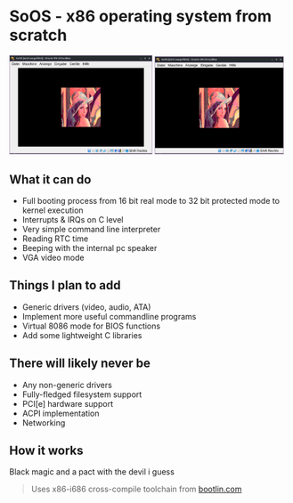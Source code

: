 # SoOS - x86 operating system from scratch

<div>
  <img src="thumbnail.png" width="51%">
  <img src="thumbnail2.png" width="46%">
</div>
  
## What it can do

- Full booting process from 16 bit real mode to 32 bit protected mode to kernel execution
- Interrupts & IRQs on C level
- Very simple command line interpreter
- Reading RTC time
- Beeping with the internal pc speaker
- VGA video mode

## Things I plan to add

- Generic drivers (video, audio, ATA)
- Implement more useful commandline programs
- Virtual 8086 mode for BIOS functions
- Add some lightweight C libraries

## There will likely never be

- Any non-generic drivers
- Fully-fledged filesystem support
- PCI[e] hardware support
- ACPI implementation
- Networking


## How it works

Black magic and a pact with the devil i guess

> Uses x86-i686 cross-compile toolchain from [bootlin.com](https://toolchains.bootlin.com/downloads/releases/toolchains/x86-i686/tarballs/x86-i686--glibc--stable-2021.11-1.tar.bz2)
